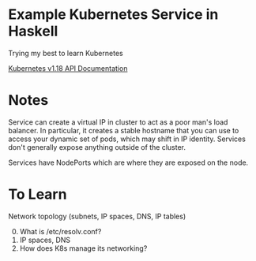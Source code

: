 # Example Kubernetes Service in Haskell

Trying my best to learn Kubernetes

[Kubernetes v1.18 API Documentation](https://kubernetes.io/docs/reference/generated/kubernetes-api/v1.18/)

# Notes

Service can create a virtual IP in cluster to act as a poor man's load
balancer. In particular, it creates a stable hostname that you can use
to access your dynamic set of pods, which may shift in IP identity.
Services don't generally expose anything outside of the cluster.

Services have NodePorts which are where they are exposed on the node.

# To Learn
Network topology (subnets, IP spaces, DNS, IP tables)

0. What is /etc/resolv.conf?
1. IP spaces, DNS
2. How does K8s manage its networking?
